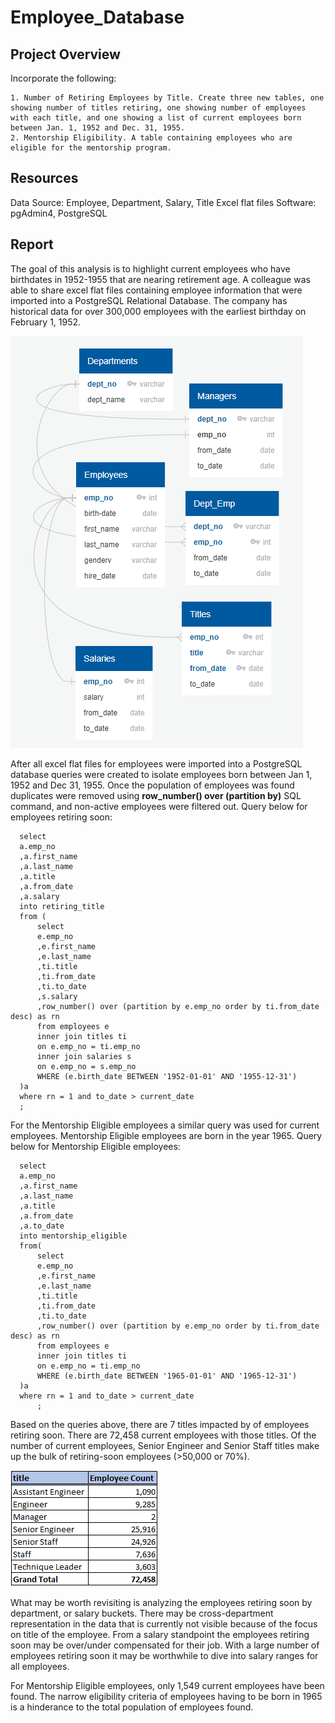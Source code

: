 # Employee_Database

## Project Overview
Incorporate the following: 

	1. Number of Retiring Employees by Title. Create three new tables, one showing number of titles retiring, one showing number of employees with each title, and one showing a list of current employees born between Jan. 1, 1952 and Dec. 31, 1955.
	2. Mentorship Eligibility. A table containing employees who are eligible for the mentorship program.
 
## Resources
Data Source: Employee, Department, Salary, Title Excel flat files
Software: pgAdmin4, PostgreSQL

## Report
  The goal of this analysis is to highlight current employees who have birthdates in 1952-1955 that are nearing retirement age. A colleague was able to share excel flat files containing employee information that were imported into a PostgreSQL Relational Database. The company has historical data for over 300,000 employees with the earliest birthday on February 1, 1952.
  
  ![Employee Database ERD](https://github.com/n-toy/Employee_Database/blob/master/resources/EmployeeDB.PNG)
  
  After all excel flat files for employees were imported into a PostgreSQL database queries were created to isolate employees born between Jan 1, 1952 and Dec 31, 1955. Once the population of employees was found duplicates were removed using **row_number() over (partition by)** SQL command, and non-active employees were filtered out. 
  Query below for employees retiring soon:
  ```
	select 
	a.emp_no
	,a.first_name
	,a.last_name
	,a.title
	,a.from_date
	,a.salary
	into retiring_title
	from (
		select 
		e.emp_no
		,e.first_name
		,e.last_name
		,ti.title
		,ti.from_date
		,ti.to_date
		,s.salary
		,row_number() over (partition by e.emp_no order by ti.from_date desc) as rn
		from employees e
		inner join titles ti
		on e.emp_no = ti.emp_no
		inner join salaries s
		on e.emp_no = s.emp_no
		WHERE (e.birth_date BETWEEN '1952-01-01' AND '1955-12-31')
	)a
	where rn = 1 and to_date > current_date
	;
  ```
	
  For the Mentorship Eligible employees a similar query was used for current employees. Mentorship Eligible employees are born in the year 1965. 
  Query below for Mentorship Eligible employees:
  ```
	select 
	a.emp_no
	,a.first_name
	,a.last_name
	,a.title
	,a.from_date
	,a.to_date
	into mentorship_eligible
	from(
		select 
		e.emp_no
		,e.first_name
		,e.last_name
		,ti.title
		,ti.from_date
		,ti.to_date
		,row_number() over (partition by e.emp_no order by ti.from_date desc) as rn
		from employees e
		inner join titles ti
		on e.emp_no = ti.emp_no
		WHERE (e.birth_date BETWEEN '1965-01-01' AND '1965-12-31')
	)a
	where rn = 1 and to_date > current_date
		;
  ```
  
	
  Based on the queries above, there are 7 titles impacted by of employees retiring soon. There are 72,458 current employees with those titles. Of the number of current employees, Senior Engineer and Senior Staff titles make up the bulk of retiring-soon employees (>50,000 or 70%).
  
  ![Employees retiring soon by title summary](https://github.com/n-toy/Employee_Database/blob/master/resources/Employee_count_breakdown.png)
  
  What may be worth revisiting is analyzing the employees retiring soon by department, or salary buckets. There may be cross-department representation in the data that is currently not visible because of the focus on title of the employee. From a salary standpoint the employees retiring soon may be over/under compensated for their job. With a large number of employees retiring soon it may be worthwhile to dive into salary ranges for all employees. 
	
  For Mentorship Eligible employees, only 1,549 current employees have been found. The narrow eligibility criteria of employees having to be born in 1965 is a hinderance to the total population of employees found. 
  